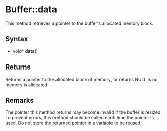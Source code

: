 # Buffer::data #
This method retrieves a pointer to the buffer's allocated memory block.

## Syntax ##
- void* **data**()

## Returns ##
Returns a pointer to the allocated block of memory, or returns NULL is no memory is allocated.

## Remarks ##
The pointer this method returns may become invalid if the buffer is resized. To prevent errors, this method should be called each time the pointer is used. Do not store the returned pointer in a variable to be reused.
